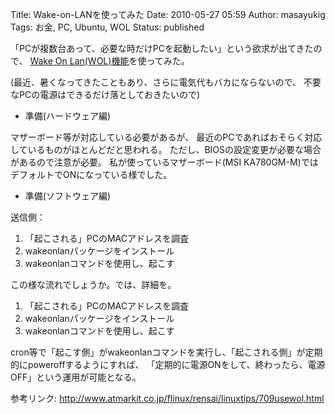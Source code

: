 Title: Wake-on-LANを使ってみた
Date: 2010-05-27 05:59
Author: masayukig
Tags: お金, PC, Ubuntu, WOL
Status: published

「PCが複数台あって、必要な時だけPCを起動したい」という欲求が出てきたので、
[Wake On
Lan(WOL)機能](http://ja.wikipedia.org/wiki/Wake-on-LAN)を使ってみた。

(最近、暑くなってきたこともあり、さらに電気代もバカにならないので、
不要なPCの電源はできるだけ落としておきたいので)

-   準備(ハードウェア編)

マザーボード等が対応している必要があるが、
最近のPCであればおそらく対応しているものがほとんどだと思われる。
ただし、BIOSの設定変更が必要な場合があるので注意が必要。
私が使っているマザーボード(MSI
KA780GM-M)ではデフォルトでONになっている様でした。

-   準備(ソフトウェア編)

送信側：

1.  「起こされる」PCのMACアドレスを調査
2.  wakeonlanパッケージをインストール
3.  wakeonlanコマンドを使用し、起こす

この様な流れでしょうか。では、詳細を。

1.  「起こされる」PCのMACアドレスを調査
2.  wakeonlanパッケージをインストール
3.  wakeonlanコマンドを使用し、起こす

cron等で「起こす側」がwakeonlanコマンドを実行し、「起こされる側」が定期的にpoweroffするようにすれば、
「定期的に電源ONをして、終わったら、電源OFF」という運用が可能となる。

参考リンク:
<http://www.atmarkit.co.jp/flinux/rensai/linuxtips/709usewol.html>
